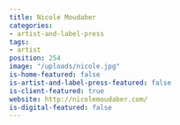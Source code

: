 ```yaml
---
title: Nicole Moudaber
categories:
- artist-and-label-press
tags:
- artist
position: 254
image: "/uploads/nicole.jpg"
is-home-featured: false
is-artist-and-label-press-featured: false
is-client-featured: true
website: http://nicolemoudaber.com/
is-digital-featured: false
---
```


